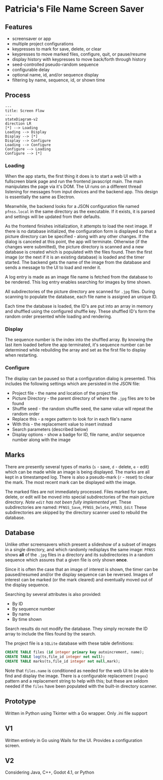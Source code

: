 # Patricia's File Name Screen Saver
## Features
- screensaver or app
- multiple project configurations
- keypresses to mark for save, delete, or clear
- keypresses to move marked files, configure, quit, or pause/resume
- display history with keypresses to move back/forth through history
- seed-controlled pseudo-random sequence
- configurable delay
- optional name, id, and/or sequence display
- filtering by name, sequence, id, or shown time

## Process
```mermaid
---
title: Screen Flow
---
stateDiagram-v2
direction LR
[*] --> Loading
Loading --> Display
Display --> [*]
Display --> Configure
Loading --> Configure
Configure --> Loading
Configure --> [*]
```
### Loading
When the app starts, the first thing it does is to start a web UI with a fullscreen blank page and run the frontend javascript main. The main manipulates the page via it's DOM. The UI runs on a different thread listening for messages from input devices and the backend app. This design is essentially the same as Electron.

Meanwhile, the backend looks for a JSON configuration file named `pfnss.local` in the same directory as the executable. If it exists, it is parsed and settings will be updated from their defaults.

As the frontend finishes initialization, it attempts to load the next image. If there is no database initialized, the configuration form is displayed so that a picture directory can be specified - along with any other changes. If the dialog is canceled at this point, the app will terminate. Otherwise (if the changes were submitted), the picture directory is scanned and a new database is created which is populated with the files found. Then the first image (or the next if it is an existing database) is loaded and the timer started. The backend gets the name of the image from the database and sends a message to the UI to load and render it.

A log entry is made as an image file name is fetched from the database to be rendered. This log entry enables searching for images by time shown.

All subdirectories of the picture directory are scanned for `.jpg` files. During scanning to populate the database, each file name is assigned an unique ID.

Each time the database is loaded, the ID's are put into an array in memory and shuffled using the configured shuffle key. These shuffled ID's form the random order presented while loading and rendering. 

### Display
The sequence number is the index into the shuffled array. By knowing the last item loaded before the app terminated, it's sequence number can be determined while rebuilding the array and set as the first file to display when restarting.

### Configure
The display can be paused so that a configuration dialog is presented. This includes the following settings which are persisted in the JSON file:
- Project file - the name and location of the project file
- Picture Directory - the parent directory of where the `.jpg` files are to be found
- Shuffle seed - the random shuffle seed, the same value will repeat the random order
- Replace this - a regex pattern to look for in each file's name
- With this - the replacement value to insert instead
- Search parameters (described below)
- Display options - show a badge for ID, file name, and/or sequence number along with the image

## Marks
There are presently several types of marks (`s` - save, `d` - delete, `e` - edit) which can be made while an image is being displayed. The marks are all kept in a timestamped log. There is also a pseudo-mark (`r` - reset) to clear the mark. The most recent mark can be displayed with the image.

The marked files are not immediately processed. Files marked for save, delete, or edit will be moved into special subdirectories of the main picture directory. _Note `edit` has not been fully implemented yet._ These subdirectories are named: `PFNSS_Save`, `PFNSS_Delete`, `PFNSS_Edit` These subdirectories are skipped by the directory scanner used to rebuild the database.

## Database
Unlike other screensavers which present a slideshow of a subset of images in a single directory, and which randomly redisplays the same image: `PFNSS` shows **all** of the `.jpg` files in a directory and its subdirectories in a random sequence which assures that a given file is only shown **once**.

Since it is often the case that an image of interest is shown, the timer can be paused/resumed and/or the display sequence can be reversed. Images of interest can be marked (or the mark cleared) and eventually moved out of the display sequence.

Searching by several attributes is also provided:
- By ID
- By sequence number
- By name
- By time shown

Search results do not modify the database. They simply recreate the ID array to include the files found by the search.

The project file is a `SQLite` database with these table definitions:
```sql
CREATE TABLE files (id integer primary key autoincrement, name);
CREATE TABLE log(ts,file_id integer not null);
CREATE TABLE marks(ts,file_id integer not null,mark);
```

Note that `files.name` is conditioned as needed for the web UI to be able to find and display the image. There is a configurable replacement (`regex`) pattern and a replacement string to help with this; but these are seldom needed if the `files` have been populated with the built-in directory scanner.
## Prototype
Written in Python using Tkinter with a Go wrapper. Only .ini file support
## V1
Written entirely in Go using Wails for the UI. Provides a configuration screen.
## V2
Considering Java, C++, Godot 4.1, or Python

